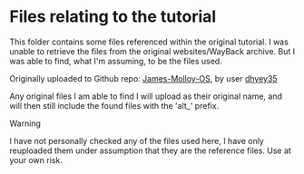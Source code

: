 # Files relating to the tutorial
This folder contains some files referenced within the original tutorial.
I was unable to retrieve the files from the original websites/WayBack archive. But I was
able to find, what I'm assuming, to be the files used.

Originally uploaded to Github repo: [James-Molloy-OS](https://github.com/dhyey35/james-molloy-os/), by user [dhyey35](https://github.com/dhyey35)

Any original files I am able to find I will upload as their original name, and will then still include the found files with the 'alt_' prefix.

> [!WARNING]
> I have not personally checked any of the files used here, I have only
> reuploaded them under assumption that they are the reference files. Use at your own
> risk.
